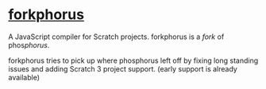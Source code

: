 # [forkphorus](https://forkphorus.github.io/)

A JavaScript compiler for Scratch projects. forkphorus is a *fork* of phos*phorus*.

forkphorus tries to pick up where phosphorus left off by fixing long standing issues and adding Scratch 3 project support. (early support is already available)
